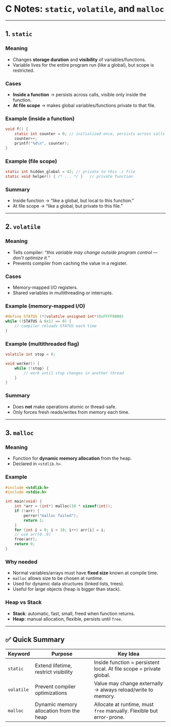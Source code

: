 # C Notes: `static`, `volatile`, and `malloc`

---

## 1. `static`

### Meaning
- Changes **storage duration** and **visibility** of variables/functions.
- Variable lives for the entire program run (like a global), but scope is restricted.

### Cases
- **Inside a function** → persists across calls, visible only inside the function.
- **At file scope** → makes global variables/functions private to that file.

### Example (inside a function)
```c
void f() {
    static int counter = 0; // initialized once, persists across calls
    counter++;
    printf("%d\n", counter);
}
```

### Example (file scope)
```c
static int hidden_global = 42; // private to this .c file
static void helper() { /* ... */ }   // private function
```

### Summary
- Inside function → “like a global, but local to this function.”
- At file scope → “like a global, but private to this file.”

---

## 2. `volatile`

### Meaning
- Tells compiler: *“this variable may change outside program control — don’t optimize it.”*
- Prevents compiler from caching the value in a register.

### Cases
- Memory-mapped I/O registers.
- Shared variables in multithreading or interrupts.

### Example (memory-mapped I/O)
```c
#define STATUS (*(volatile unsigned int*)0xFFFF0000)
while ((STATUS & 0x1) == 0) {
    // compiler reloads STATUS each time
}
```

### Example (multithreaded flag)
```c
volatile int stop = 0;

void worker() {
    while (!stop) {
        // work until stop changes in another thread
    }
}
```

### Summary
- Does **not** make operations atomic or thread-safe.
- Only forces fresh reads/writes from memory each time.

---

## 3. `malloc`

### Meaning
- Function for **dynamic memory allocation** from the heap.
- Declared in `<stdlib.h>`.

### Example
```c
#include <stdlib.h>
#include <stdio.h>

int main(void) {
    int *arr = (int*) malloc(10 * sizeof(int));
    if (!arr) {
        perror("malloc failed");
        return 1;
    }
    for (int i = 0; i < 10; i++) arr[i] = i;
    // use arr[0..9]
    free(arr);
    return 0;
}
```

### Why needed
- Normal variables/arrays must have **fixed size** known at compile time.
- `malloc` allows size to be chosen at runtime.
- Used for dynamic data structures (linked lists, trees).
- Useful for large objects (heap is bigger than stack).

### Heap vs Stack
- **Stack**: automatic, fast, small, freed when function returns.
- **Heap**: manual allocation, flexible, persists until `free`.

---

## ✅ Quick Summary

| Keyword   | Purpose                                   | Key Idea                                                                 |
|----------|--------------------------------------------|--------------------------------------------------------------------------|
| `static` | Extend lifetime, restrict visibility       | Inside function = persistent local. At file scope = private global.      |
| `volatile` | Prevent compiler optimizations           | Value may change externally → always reload/write to memory.             |
| `malloc` | Dynamic memory allocation from the heap    | Allocate at runtime, must `free` manually. Flexible but error-prone.     |
